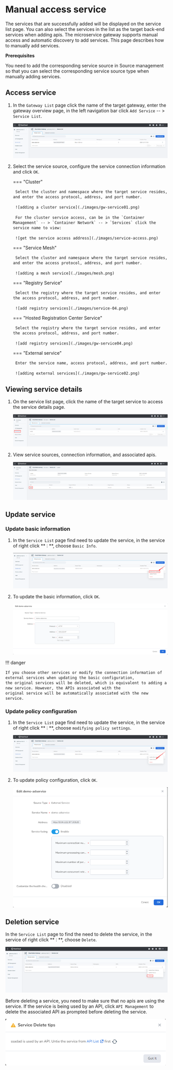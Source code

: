 # Manual access service

The services that are successfully added will be displayed on the service list page. You can also select the services
in the list as the target back-end services when adding apis. The microservice gateway supports manual access and
automatic discovery to add services. This page describes how to manually add services.

**Prerequisites**

You need to add the corresponding service source in Source management so that you can select the corresponding service source type when manually adding services.

## Access service

1. In the `Gateway List` page click the name of the target gateway, enter the gateway overview page, in the left navigation bar click `Add Service` -- > `Service List`.

    ![service list](./images/gw-service03.png)

2. Select the service source, configure the service connection information and click `OK`.

    === "Cluster"

        Select the cluster and namespace where the target service resides, and enter the access protocol, address, and port number.

        ![adding a cluster service](./images/gw-service01.png)

        For the cluster service access, can be in the `Container Management` -- > `Container Network` -- > `Services` click the service name to view:

        ![get the service access address](./images/service-access.png)
    
    === "Service Mesh"
        
        Select the cluster and namespace where the target service resides, and enter the access protocol, address, and port number.

        ![adding a mesh service](./images/mesh.png)

    === "Registry Service"

        Select the registry where the target service resides, and enter the access protocol, address, and port number.

        ![add registry services](./images/service-04.png)
    
    === "Hosted Registration Center Service"
        
        Select the registry where the target service resides, and enter the access protocol, address, and port number.

        ![add registry services](./images/gw-service04.png)

    === "External service" 
         
        Enter the service name, access protocol, address, and port number.
  
        ![adding external services](./images/gw-service02.png)

## Viewing service details

1. On the service list page, click the name of the target service to access the service details page.

    ![service details](./images/gw-service05.png)

2. View service sources, connection information, and associated apis.

    ![service details](./images/gw-service06.png)

## Update service

### Update basic information

1. In the `Service List` page find need to update the service, in the service of right click ** `ⵗ` **, choose `Basic Info`.

    ![update service](./images/gw-service07.png)

2. To update the basic information, click `OK`.

    ![update service](./images/gw-service08.png)

!!! danger
  
    If you choose other services or modify the connection information of external services when updating the basic configuration,
    the original services will be deleted, which is equivalent to adding a new service. However, the APIs associated with the
    original service will be automatically associated with the new service.

### Update policy configuration

1. In the `Service List` page find need to update the service, in the service of right click ** `ⵗ` **, choose `modifying policy settings`.

    ![update service](./images/gw-service09.png)

2. To update policy configuration, click `OK`.

    ![update service](./images//update4.png)

## Deletion service

In the `Service List` page to find the need to delete the service, in the service of right click ** `ⵗ` **, choose `Delete`.

![delete service](./images/gw-service10.png)

Before deleting a service, you need to make sure that no apis are using the service. If the service is being used by an API,
click `API Management` to delete the associated API as prompted before deleting the service.

![delete service](./images/delete1.png)
